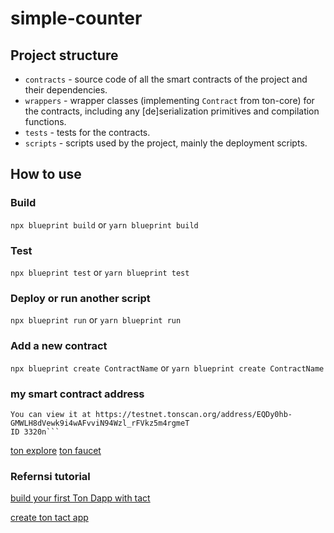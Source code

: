 # simple-counter

## Project structure

- `contracts` - source code of all the smart contracts of the project and their dependencies.
- `wrappers` - wrapper classes (implementing `Contract` from ton-core) for the contracts, including any [de]serialization primitives and compilation functions.
- `tests` - tests for the contracts.
- `scripts` - scripts used by the project, mainly the deployment scripts.

## How to use

### Build

`npx blueprint build` or `yarn blueprint build`

### Test

`npx blueprint test` or `yarn blueprint test`

### Deploy or run another script

`npx blueprint run` or `yarn blueprint run`

### Add a new contract

`npx blueprint create ContractName` or `yarn blueprint create ContractName`

### my smart contract address

````languagContract deployed at address EQDy0hb-GMWLH8dVewk9i4wAFvviN94Wzl_rFVkz5m4rgmeT
You can view it at https://testnet.tonscan.org/address/EQDy0hb-GMWLH8dVewk9i4wAFvviN94Wzl_rFVkz5m4rgmeT
ID 3320n```
````

[ton explore](https://testnet.tonscan.org/address/EQDy0hb-GMWLH8dVewk9i4wAFvviN94Wzl_rFVkz5m4rgmeT)
[ton faucet](https://t.me/testgiver_ton_bot)

### Refernsi tutorial

[build your first Ton Dapp with tact](https://www.youtube.com/watch?v=J7ZF3KWxX_8)

[create ton tact app](https://docs.tact-lang.org/)
